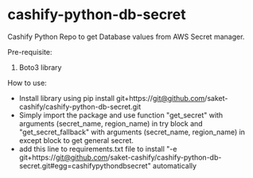 # cashify-python-db-secret

Cashify Python Repo to get Database values from AWS Secret manager.

Pre-requisite:
1. Boto3 library


How to use:
- Install library using pip install git+https://git@github.com/saket-cashify/cashify-python-db-secret.git
- Simply import the package and use function "get_secret" with arguments (secret_name, region_name) in try block and "get_secret_fallback" with arguments (secret_name, region_name) in except block to get general secret.
- add this line to requirements.txt file to install "-e git+https://git@github.com/saket-cashify/cashify-python-db-secret.git#egg=cashifypythondbsecret" automatically